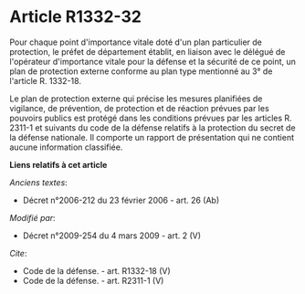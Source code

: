 # Article R1332-32

Pour chaque point d'importance vitale doté d'un plan particulier de protection, le préfet de département établit, en liaison
avec le délégué de l'opérateur d'importance vitale pour la défense et la sécurité de ce point, un plan de protection externe
conforme au plan type mentionné au 3° de l'article R. 1332-18. 

Le plan de protection externe qui précise les mesures planifiées de vigilance, de prévention, de protection et de réaction
prévues par les pouvoirs publics est protégé dans les conditions prévues par les articles R. 2311-1 et suivants du code de la
défense relatifs à la protection du secret de la défense nationale. Il comporte un rapport de présentation qui ne contient
aucune information classifiée.

**Liens relatifs à cet article**

_Anciens textes_:

  - Décret n°2006-212 du 23 février 2006 - art. 26 (Ab)

_Modifié par_:

  - Décret n°2009-254 du 4 mars 2009 - art. 2 (V)

_Cite_:

  - Code de la défense. - art. R1332-18 (V)
  - Code de la défense. - art. R2311-1 (V)
